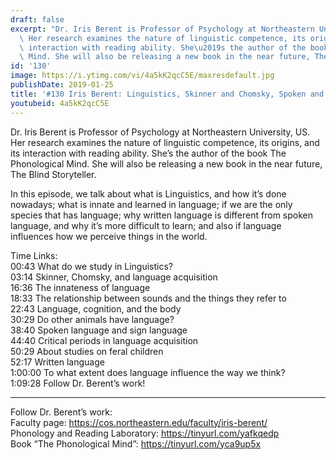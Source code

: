 ```yaml
---
draft: false
excerpt: "Dr. Iris Berent is Professor of Psychology at Northeastern University, US.\
  \ Her research examines the nature of linguistic competence, its origins, and its\
  \ interaction with reading ability. She\u2019s the author of the book The Phonological\
  \ Mind. She will also be releasing a new book in the near future, The Blind Storyteller. "
id: '130'
image: https://i.ytimg.com/vi/4a5kK2qcC5E/maxresdefault.jpg
publishDate: 2019-01-25
title: '#130 Iris Berent: Linguistics, Skinner and Chomsky, Spoken and Written Language'
youtubeid: 4a5kK2qcC5E
---
```

<div class="timelinks">

Dr. Iris Berent is Professor of Psychology at Northeastern University, US. Her research examines the nature of linguistic competence, its origins, and its interaction with reading ability. She’s the author of the book The Phonological Mind. She will also be releasing a new book in the near future, The Blind Storyteller. 

In this episode, we talk about what is Linguistics, and how it’s done nowadays; what is innate and learned in language; if we are the only species that has language; why written language is different from spoken language, and why it’s more difficult to learn; and also if language influences how we perceive things in the world.

Time Links:  
<time>00:43</time> What do we study in Linguistics?  
<time>03:14</time> Skinner, Chomsky, and language acquisition                     
<time>16:36</time> The innateness of language            
<time>18:33</time> The relationship between sounds and the things they refer to      
<time>22:43</time> Language, cognition, and the body        
<time>30:29</time> Do other animals have language?           
<time>38:40</time> Spoken language and sign language    
<time>44:40</time> Critical periods in language acquisition  
<time>50:29</time> About studies on feral children  
<time>52:17</time> Written language  
<time>1:00:00</time> To what extent does language influence the way we think?  
<time>1:09:28</time> Follow Dr. Berent’s work!

---

Follow Dr. Berent’s work:  
Faculty page: https://cos.northeastern.edu/faculty/iris-berent/  
Phonology and Reading Laboratory: https://tinyurl.com/yafkqedp  
Book “The Phonological Mind”: https://tinyurl.com/yca9up5x
</div>

